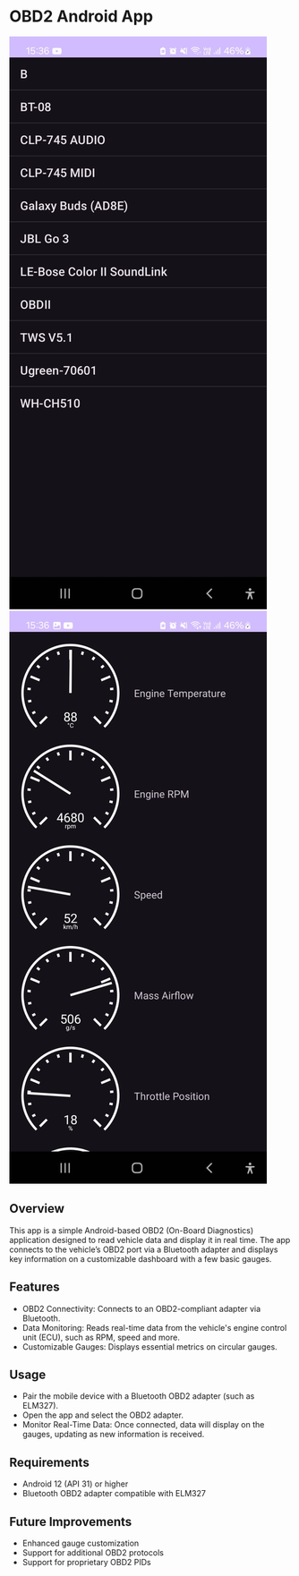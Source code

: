 # OBD2 Android App


![Main activity](assets/main_activity.jpeg)
![Gauge activity](assets/gauge_activity.jpeg)

## Overview
This app is a simple Android-based OBD2 (On-Board Diagnostics) application designed to read vehicle data and display it in real time. The app connects to the vehicle’s OBD2 port via a Bluetooth adapter and displays key information on a customizable dashboard with a few basic gauges.

## Features
- OBD2 Connectivity: Connects to an OBD2-compliant adapter via Bluetooth.
- Data Monitoring: Reads real-time data from the vehicle's engine control unit (ECU), such as RPM, speed and more.
- Customizable Gauges: Displays essential metrics on circular gauges.

## Usage
- Pair the mobile device with a Bluetooth OBD2 adapter (such as ELM327).
- Open the app and select the OBD2 adapter.
- Monitor Real-Time Data: Once connected, data will display on the gauges, updating as new information is received.

## Requirements
- Android 12 (API 31) or higher
- Bluetooth OBD2 adapter compatible with ELM327

## Future Improvements
- Enhanced gauge customization
- Support for additional OBD2 protocols
- Support for proprietary OBD2 PIDs
